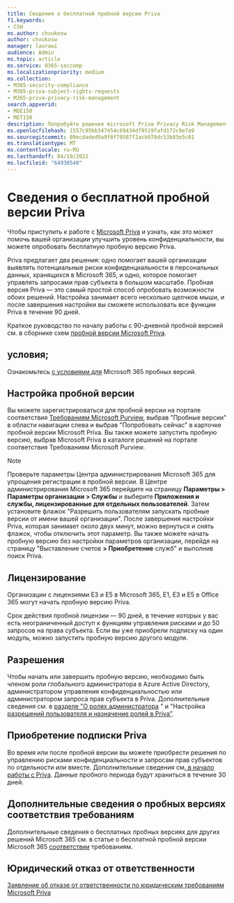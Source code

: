 ```yaml
---
title: Сведения о бесплатной пробной версии Priva
f1.keywords:
- CSH
ms.author: chvukosw
author: chvukosw
manager: laurawi
audience: Admin
ms.topic: article
ms.service: O365-seccomp
ms.localizationpriority: medium
ms.collection:
- M365-security-compliance
- M365-priva-subject-rights-requests
- M365-priva-privacy-risk-management
search.appverid:
- MOE150
- MET150
description: Попробуйте решения microsoft Priva Privacy Risk Management и Subject Rights Requests с бесплатной пробной версией.
ms.openlocfilehash: 1557c95bb347454c69434df9519fafd172c9e7a9
ms.sourcegitcommit: 09ecdaded9a9f8f79587f2acb978dc53b83e5c01
ms.translationtype: MT
ms.contentlocale: ru-RU
ms.lasthandoff: 04/19/2022
ms.locfileid: "64930540"
---
```

# <a name="learn-about-the-free-priva-trial"></a>Сведения о бесплатной пробной версии Priva

Чтобы приступить к работе с [Microsoft Priva](priva-overview.md) и узнать, как это может помочь вашей организации улучшить уровень конфиденциальности, вы можете опробовать бесплатную пробную версию Priva.

Priva предлагает два решения: одно помогает вашей организации выявлять потенциальные риски конфиденциальности в персональных данных, хранящихся в Microsoft 365, и одно, которое помогает управлять запросами прав субъекта в большом масштабе.[](risk-management.md) [](subject-rights-requests.md) Пробная версия Priva — это самый простой способ опробовать возможности обоих решений. Настройка занимает всего несколько щелчков мыши, и после завершения настройки вы сможете использовать все функции Priva в течение 90 дней.

Краткое руководство по началу работы с 90-дневной пробной версией см. в сборнике схем [пробной версии Microsoft Priva](priva-trial-playbook.md).

## <a name="terms-and-conditions"></a>условия;

Ознакомьтесь [с условиями для](/microsoft-365/compliance/terms-conditions) Microsoft 365 пробных версий.

## <a name="set-up-a-trial"></a>Настройка пробной версии

Вы можете зарегистрироваться для пробной версии на портале соответствия [Требованиям Microsoft Purview](https://compliance.microsoft.com),  выбрав "Пробные версии" в области навигации слева и выбрав "Попробовать сейчас" в карточке пробной версии Microsoft Priva. Вы также можете запустить пробную версию, выбрав Microsoft Priva в каталоге решений на портале соответствия Требованиям Microsoft Purview.

> [!NOTE]
> Проверьте параметры Центра администрирования Microsoft 365 для упрощения регистрации в пробной версии. В Центре администрирования Microsoft 365 перейдите на страницу **Параметры > Параметры организации > Службы** и выберите **Приложения и службы, лицензированные для отдельных пользователей**. Затем установите флажок "Разрешить пользователям запускать пробные версии от имени вашей организации". После завершения настройки Priva, которая занимает около двух минут, можно вернуться и снять флажок, чтобы отключить этот параметр. Вы также можете начать пробную версию без настройки параметров организации, перейдя на страницу "Выставление счетов **> Приобретение** служб" и выполнив поиск Priva.

## <a name="licensing"></a>Лицензирование

Организации с лицензиями E3 и E5 в Microsoft 365, E1, E3 и E5 в Office 365 могут начать пробную версию Priva.

Срок действия пробной лицензии — 90 дней, в течение которых у вас есть неограниченный доступ к функциям управления рисками и до 50 запросов на права субъекта. Если вы уже приобрели подписку на один модуль, можно запустить пробную версию другого модуля.

## <a name="permissions"></a>Разрешения

Чтобы начать или завершить пробную версию, необходимо быть членом роли глобального администратора в Azure Active Directory, администратором управления конфиденциальностью или администратором запроса прав субъекта в Priva. Дополнительные сведения см. в [разделе "О ролях администратора](/microsoft-365/admin/add-users/about-admin-roles) " и "Настройка [разрешений пользователя и назначение ролей в Priva"](priva-permissions.md).

## <a name="buy-a-priva-subscription"></a>Приобретение подписки Priva

Во время или после пробной версии вы можете приобрести решения по управлению рисками конфиденциальности и запросам прав субъектов по отдельности или вместе. Дополнительные сведения см[. в начало работы с Priva](priva-setup.md). Данные пробного периода будут храниться в течение 30 дней.

## <a name="learn-more-about-compliance-trials"></a>Дополнительные сведения о пробных версиях соответствия требованиям

Дополнительные сведения о бесплатных пробных версиях для других решений Microsoft 365 см. в статье о бесплатной пробной версии Microsoft 365 [соответствии](/microsoft-365/compliance/compliance-easy-trials) требованиям.

## <a name="legal-disclaimer"></a>Юридический отказ от ответственности

[Заявление об отказе от ответственности по юридическим требованиям Microsoft Priva](priva-disclaimer.md)
